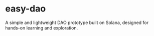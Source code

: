 # easy-dao
A simple and lightweight DAO prototype built on Solana, designed for hands-on learning and exploration.
